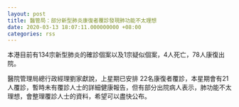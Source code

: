```yaml
---
layout: post
title: 醫管局：部分新型肺炎康復者覆診發現肺功能不太理想
date: 2020-03-13 18:07:11.000000000 +08:00
categories: rss
---
```


本港目前有134宗新型肺炎的確診個案以及1宗疑似個案，4人死亡，78人康復出院。

醫院管理局總行政經理劉家獻說，上星期已安排 22名康復者覆診，本星期會有21人覆診，暫時未有覆診人士的詳細健康報告，但有部分出院病人表示，肺功能不太理想，會整理覆診人士的資料，希望可以盡快公布。
